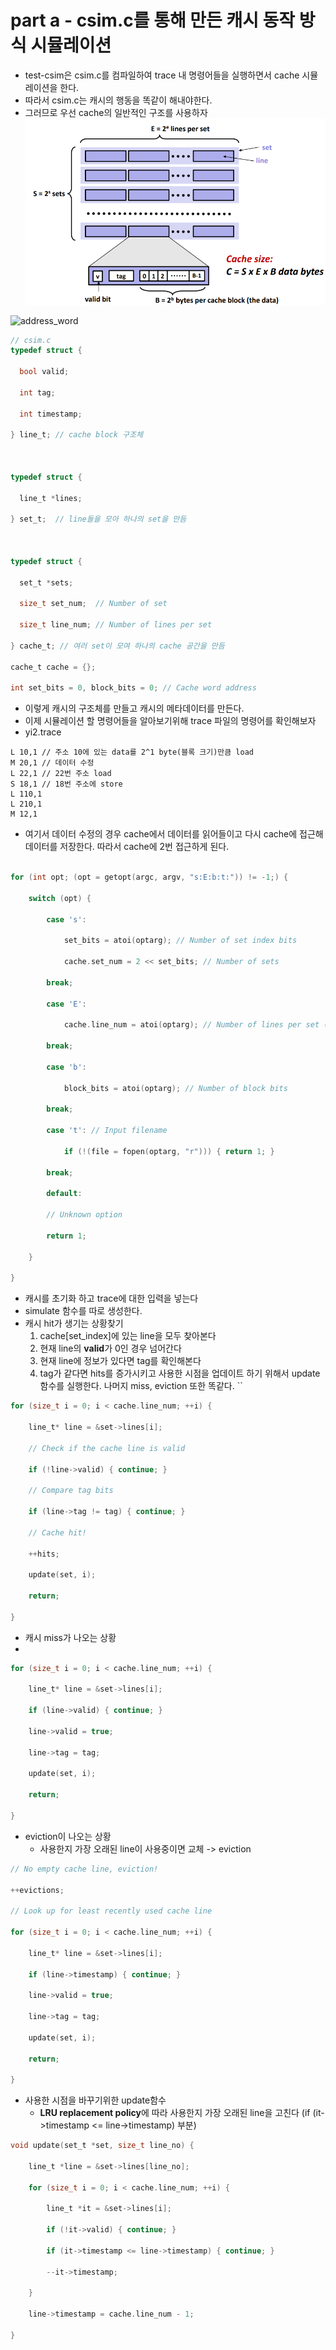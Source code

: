 # part a - csim.c를 통해 만든 캐시 동작 방식 시뮬레이션
- test-csim은 csim.c를 컴파일하여 trace 내 명령어들을 실행하면서 cache 시뮬레이션을 한다.
- 따라서 csim.c는 캐시의 행동을 똑같이 해내야한다.
- 그러므로 우선 cache의 일반적인 구조를 사용하자
![캐시의구조](./.obsidian/cache_structure.png)

![address_word](address_word.png)

```c
// csim.c
typedef struct {

  bool valid;

  int tag;

  int timestamp;

} line_t; // cache block 구조체

  

typedef struct {

  line_t *lines;

} set_t;  // line들을 모아 하나의 set을 만듬

  

typedef struct {

  set_t *sets;

  size_t set_num;  // Number of set

  size_t line_num; // Number of lines per set

} cache_t; // 여러 set이 모여 하나의 cache 공간을 만듬

cache_t cache = {};

int set_bits = 0, block_bits = 0; // Cache word address
```
- 이렇게 캐시의 구조체를 만들고 캐시의 메타데이터를 만든다.
- 이제 시뮬레이션 할 명령어들을 알아보기위해 trace 파일의 명령어를 확인해보자 
- yi2.trace
```
L 10,1 // 주소 10에 있는 data를 2^1 byte(블록 크기)만큼 load
M 20,1 // 데이터 수정
L 22,1 // 22번 주소 load
S 18,1 // 18번 주소에 store
L 110,1
L 210,1
M 12,1
```

- 여기서 데이터 수정의 경우 cache에서 데이터를 읽어들이고 다시 cache에 접근해 데이터를 저장한다. 따라서 cache에 2번 접근하게 된다.
```c

for (int opt; (opt = getopt(argc, argv, "s:E:b:t:")) != -1;) {

	switch (opt) {
	
		case 's':
		
			set_bits = atoi(optarg); // Number of set index bits
		
			cache.set_num = 2 << set_bits; // Number of sets
		
		break;
		
		case 'E':
		
			cache.line_num = atoi(optarg); // Number of lines per set (set associativity)
		
		break;
		
		case 'b':
		
			block_bits = atoi(optarg); // Number of block bits
		
		break;
		
		case 't': // Input filename
		
			if (!(file = fopen(optarg, "r"))) { return 1; }
	
		break;
		
		default:
		
		// Unknown option
		
		return 1;
	
	}

}
```

- 캐시를 초기화 하고 trace에 대한 입력을 넣는다
- simulate 함수를 따로 생성한다.
- 캐시 hit가 생기는 상황찾기
	1. cache[set_index]에 있는 line을 모두 찾아본다
    2.  현재 line의 **valid**가 0인 경우 넘어간다
    3.  현재 line에 정보가 있다면 tag를 확인해본다
    4.  tag가 같다면 hits를 증가시키고 사용한 시점을 업데이트 하기 위해서 update함수를 실행한다.
나머지 miss, eviction 또한 똑같다.
``
```c
for (size_t i = 0; i < cache.line_num; ++i) {

	line_t* line = &set->lines[i];
	
	// Check if the cache line is valid
	
	if (!line->valid) { continue; }
	
	// Compare tag bits
	
	if (line->tag != tag) { continue; }
	
	// Cache hit!
	
	++hits;
	
	update(set, i);
	
	return;

}
```

- 캐시 miss가 나오는 상황
- 
```c 
for (size_t i = 0; i < cache.line_num; ++i) {

	line_t* line = &set->lines[i];
	
	if (line->valid) { continue; }
	
	line->valid = true;
	
	line->tag = tag;
	
	update(set, i);
	
	return;

}
```
- eviction이 나오는 상황
	-  사용한지 가장 오래된 line이 사용중이면 교체 -> eviction
```c
// No empty cache line, eviction!

++evictions;

// Look up for least recently used cache line

for (size_t i = 0; i < cache.line_num; ++i) {

	line_t* line = &set->lines[i];
	
	if (line->timestamp) { continue; }
	
	line->valid = true;
	
	line->tag = tag;
	
	update(set, i);
	
	return;

}
```

- 사용한 시점을 바꾸기위한 update함수
	 - **LRU replacement policy**에 따라 사용한지 가장 오래된 line을 고친다 (if (it->timestamp <= line->timestamp) 부분)
```c
void update(set_t *set, size_t line_no) {

	line_t *line = &set->lines[line_no];
	
	for (size_t i = 0; i < cache.line_num; ++i) {
	
		line_t *it = &set->lines[i];
		
		if (!it->valid) { continue; }
		
		if (it->timestamp <= line->timestamp) { continue; }
		
		--it->timestamp;
	
	}
	
	line->timestamp = cache.line_num - 1;

}
```